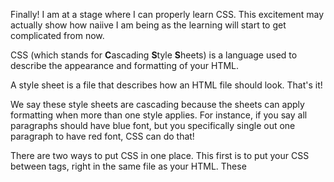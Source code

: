 
<!DOCTYPE html>
<html>
	<head>
		<title>Learning CSS!</title>
	</head>
	<body>
		<p>Finally! I am at a stage where I can properly learn CSS. This excitement may actually show how naiive I am being as the learning will start to get complicated from now.</p>
    <p>CSS (which stands for <strong>C</strong>ascading <strong>S</strong>tyle <strong>S</strong>heets) is a language used to describe the appearance and formatting of your HTML.</p>
    <p>A style sheet is a file that describes how an HTML file should look. That's it!</p>
    </p>We say these style sheets are cascading because the sheets can apply formatting when more than one style applies. For instance, if you say all paragraphs should have blue font, but you specifically single out one paragraph to have red font, CSS can do that!</p>
    <p>There are two ways to put CSS in one place. This first is to put your CSS between <style></style> tags, right in the same file as your HTML. These <style> tags go inside the <head></head> of your webpage; check out the example in the editor to the right.
    </p>
	</body>
</html>
